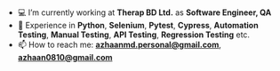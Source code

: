 - 💻 I’m currently working at **Therap BD Ltd.** as **Software Engineer, QA**
- 📝 Experience in **Python**, **Selenium**, **Pytest**, **Cypress**, **Automation Testing**, **Manual Testing**, **API Testing**, **Regression Testing** etc.
- 📫 How to reach me: **azhaanmd.personal@gmail.com**, **azhaan0810@gmail.com**
